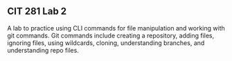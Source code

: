 ## CIT 281 Lab 2

A lab to practice using CLI commands for file manipulation and working with git commands. Git commands include creating a repository, adding files, ignoring files, using wildcards, cloning, understanding branches, and understanding repo files.

